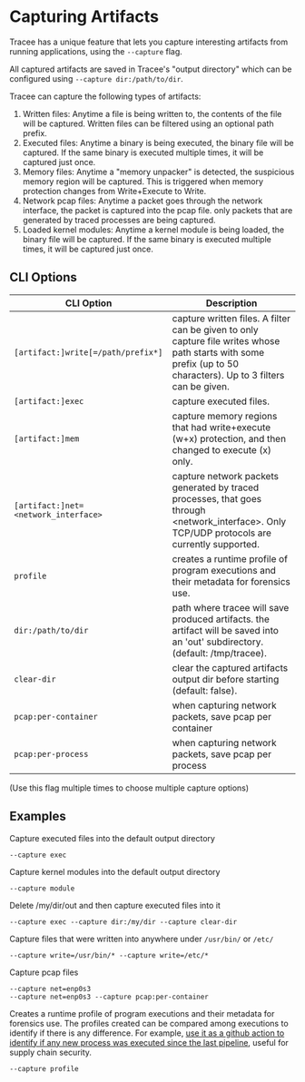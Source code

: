 # Capturing Artifacts

Tracee has a unique feature that lets you capture interesting artifacts from running applications, using the `--capture` flag.

All captured artifacts are saved in Tracee's "output directory" which can be configured using `--capture dir:/path/to/dir`.

Tracee can capture the following types of artifacts:

1. Written files: Anytime a file is being written to, the contents of the file will be captured. Written files can be filtered using an optional path prefix.
2. Executed files: Anytime a binary is being executed, the binary file will be captured. If the same binary is executed multiple times, it will be captured just once.
3. Memory files: Anytime a "memory unpacker" is detected, the suspicious memory region will be captured. This is triggered when memory protection changes from Write+Execute to Write.
4. Network pcap files: Anytime a packet goes through the network interface, the packet is captured into the pcap file. only packets that are generated by traced processes are being captured.
5. Loaded kernel modules: Anytime a kernel module is being loaded, the binary file will be captured. If the same binary is executed multiple times, it will be captured just once.

## CLI Options

CLI Option | Description
--- | ---
`[artifact:]write[=/path/prefix*]` | capture written files. A filter can be given to only capture file writes whose path starts with some prefix (up to 50 characters). Up to 3 filters can be given.
`[artifact:]exec` | capture executed files.
`[artifact:]mem` | capture memory regions that had write+execute (w+x) protection, and then changed to execute (x) only.
`[artifact:]net=<network_interface>` | capture network packets generated by traced processes, that goes through <network_interface>. Only TCP/UDP protocols are currently supported.
`profile` | creates a runtime profile of program executions and their metadata for forensics use.
`dir:/path/to/dir` | path where tracee will save produced artifacts. the artifact will be saved into an 'out' subdirectory. (default: /tmp/tracee).
`clear-dir` | clear the captured artifacts output dir before starting (default: false).
`pcap:per-container` | when capturing network packets, save pcap per container
`pcap:per-process` | when capturing network packets, save pcap per process

(Use this flag multiple times to choose multiple capture options)

## Examples

Capture executed files into the default output directory

```
--capture exec
```

Capture kernel modules into the default output directory

```
--capture module
```

Delete /my/dir/out and then capture executed files into it

```
--capture exec --capture dir:/my/dir --capture clear-dir
```

Capture files that were written into anywhere under `/usr/bin/` or `/etc/`

```
--capture write=/usr/bin/* --capture write=/etc/* 
```

Capture pcap files

```
--capture net=enp0s3
--capture net=enp0s3 --capture pcap:per-container
```

Creates a runtime profile of program executions and their metadata for forensics use. The profiles created can be compared among executions to identify if there is any difference. For example, [use it as a github action to identify if any new process was executed since the last pipeline](https://github.com/aquasecurity/tracee-action), useful for supply chain security.

```
--capture profile
```
